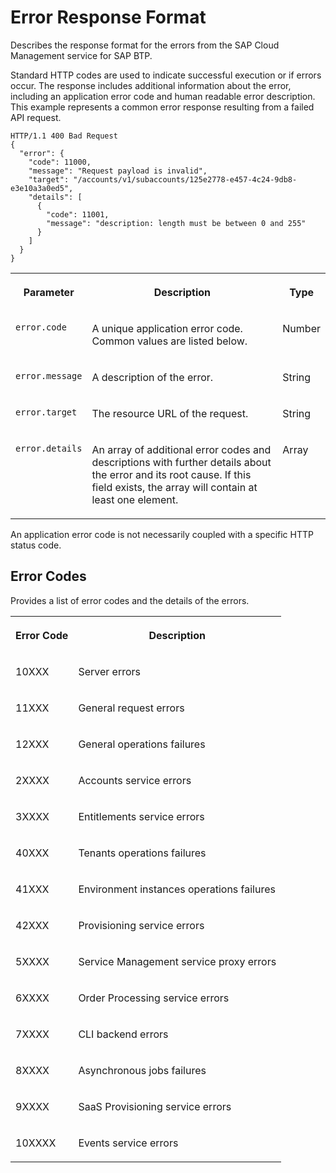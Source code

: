 <!-- loio77fef2fb104b4b1795e2e6cee790e8b8 -->

# Error Response Format

Describes the response format for the errors from the SAP Cloud Management service for SAP BTP.

Standard HTTP codes are used to indicate successful execution or if errors occur. The response includes additional information about the error, including an application error code and human readable error description. This example represents a common error response resulting from a failed API request.

```
HTTP/1.1 400 Bad Request
{
  "error": {
    "code": 11000,
    "message": "Request payload is invalid",
    "target": "/accounts/v1/subaccounts/125e2778-e457-4c24-9db8-e3e10a3a0ed5",
    "details": [
      {
        "code": 11001,
        "message": "description: length must be between 0 and 255"
      }
    ]
  }
}
```


<table>
<tr>
<th valign="top">

Parameter

</th>
<th valign="top">

Description

</th>
<th valign="top">

Type

</th>
</tr>
<tr>
<td valign="top">

`error.code`

</td>
<td valign="top">

A unique application error code. Common values are listed below.

</td>
<td valign="top">

Number

</td>
</tr>
<tr>
<td valign="top">

`error.message`

</td>
<td valign="top">

A description of the error.

</td>
<td valign="top">

String

</td>
</tr>
<tr>
<td valign="top">

`error.target`

</td>
<td valign="top">

The resource URL of the request.

</td>
<td valign="top">

String

</td>
</tr>
<tr>
<td valign="top">

`error.details`

</td>
<td valign="top">

An array of additional error codes and descriptions with further details about the error and its root cause. If this field exists, the array will contain at least one element.

</td>
<td valign="top">

Array

</td>
</tr>
</table>

An application error code is not necessarily coupled with a specific HTTP status code.



<a name="loio77fef2fb104b4b1795e2e6cee790e8b8__section_gh2_3gf_53b"/>

## Error Codes

Provides a list of error codes and the details of the errors.


<table>
<tr>
<th valign="top">

Error Code

</th>
<th valign="top">

Description

</th>
</tr>
<tr>
<td valign="top">

10XXX

</td>
<td valign="top">

Server errors

</td>
</tr>
<tr>
<td valign="top">

11XXX

</td>
<td valign="top">

General request errors

</td>
</tr>
<tr>
<td valign="top">

12XXX

</td>
<td valign="top">

General operations failures

</td>
</tr>
<tr>
<td valign="top">

2XXXX

</td>
<td valign="top">

Accounts service errors

</td>
</tr>
<tr>
<td valign="top">

3XXXX

</td>
<td valign="top">

Entitlements service errors

</td>
</tr>
<tr>
<td valign="top">

40XXX

</td>
<td valign="top">

Tenants operations failures

</td>
</tr>
<tr>
<td valign="top">

41XXX

</td>
<td valign="top">

Environment instances operations failures

</td>
</tr>
<tr>
<td valign="top">

42XXX

</td>
<td valign="top">

Provisioning service errors

</td>
</tr>
<tr>
<td valign="top">

5XXXX

</td>
<td valign="top">

Service Management service proxy errors

</td>
</tr>
<tr>
<td valign="top">

6XXXX

</td>
<td valign="top">

Order Processing service errors

</td>
</tr>
<tr>
<td valign="top">

7XXXX

</td>
<td valign="top">

CLI backend errors

</td>
</tr>
<tr>
<td valign="top">

8XXXX

</td>
<td valign="top">

Asynchronous jobs failures

</td>
</tr>
<tr>
<td valign="top">

9XXXX

</td>
<td valign="top">

SaaS Provisioning service errors

</td>
</tr>
<tr>
<td valign="top">

10XXXX

</td>
<td valign="top">

Events service errors

</td>
</tr>
</table>

